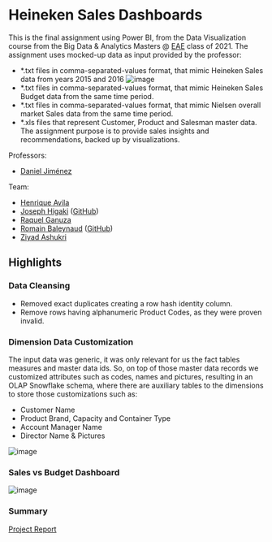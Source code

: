 # Heineken Sales Dashboards 
This is the final assignment using Power BI, from the Data Visualization course from the Big Data &amp; Analytics Masters @ [EAE](https://www.eae.es/) class of 2021.
The assignment uses mocked-up data as input provided by the professor:
* *.txt files in comma-separated-values format, that mimic Heineken Sales data from years 2015 and 2016
![image](https://user-images.githubusercontent.com/11904085/123307883-4d287200-d523-11eb-9f63-4594f4517122.png)
*  *.txt files in comma-separated-values format, that mimic Heineken Sales Budget data from the same time period.
* *.txt files in comma-separated-values format, that mimic Nielsen overall market Sales data from the same time period.
* *.xls files that represent Customer, Product and Salesman master data.
The assignment purpose is to provide sales insights and recommendations, backed up by visualizations.

Professors:
* [Daniel Jiménez](https://www.linkedin.com/in/daniel-jim%C3%A9nez-75104452/)

Team: 
* [Henrique Avila](https://www.linkedin.com/in/henrique-avila-101170a0/) 
* [Joseph Higaki](https://www.linkedin.com/in/josephhigaki/) ([GitHub](https://github.com/joseph-higaki/))
* [Raquel Ganuza](https://www.linkedin.com/in/raquel-ganuza-catal%C3%A1n/)
* [Romain Baleynaud](https://www.linkedin.com/in/romain-baleynaud/) ([GitHub](https://github.com/RomainBal)) 
* [Ziyad Ashukri](https://www.linkedin.com/in/ziyadashukri/)


## Highlights
### Data Cleansing
* Removed exact duplicates creating a row hash identity column.
* Remove rows having alphanumeric Product Codes, as they were proven invalid.
### Dimension Data Customization
The input data was generic, it was only relevant for us the fact tables measures and master data ids. 
So, on top of those master data records we customized attributes such as codes, names and pictures, resulting in an OLAP Snowflake schema, where there are auxiliary tables to the dimensions to store those customizations such as:
* Customer Name
* Product Brand, Capacity and Container Type 
* Account Manager Name
* Director Name & Pictures

![image](https://user-images.githubusercontent.com/11904085/123308110-9082e080-d523-11eb-85d8-9b120008ccac.png)

### Sales vs Budget Dashboard
![image](https://user-images.githubusercontent.com/11904085/123312254-5ec04880-d528-11eb-8fd6-2f8399c6e8cc.png)

### Summary 
[Project Report](https://github.com/joseph-higaki/visualization_heineken_sales/blob/d28ee21b818be2786f5974bfae1d02af085d4b89/HEINEKEN%20DOCUMENTATION.pdf)


